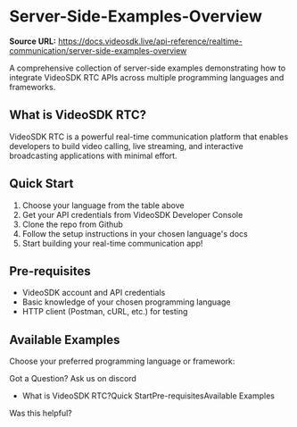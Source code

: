 # Server-Side-Examples-Overview

**Source URL:** https://docs.videosdk.live/api-reference/realtime-communication/server-side-examples-overview

A comprehensive collection of server-side examples demonstrating how to integrate VideoSDK RTC APIs across multiple programming languages and frameworks.

## What is VideoSDK RTC?​

VideoSDK RTC is a powerful real-time communication platform that enables developers to build video calling, live streaming, and interactive broadcasting applications with minimal effort.

## Quick Start​

1. Choose your language from the table above
1. Get your API credentials from VideoSDK Developer Console
1. Clone the repo from Github
1. Follow the setup instructions in your chosen language's docs
1. Start building your real-time communication app!

## Pre-requisites​

- VideoSDK account and API credentials
- Basic knowledge of your chosen programming language
- HTTP client (Postman, cURL, etc.) for testing

## Available Examples​

Choose your preferred programming language or framework:

Got a Question? Ask us on discord

- What is VideoSDK RTC?Quick StartPre-requisitesAvailable Examples

Was this helpful?
